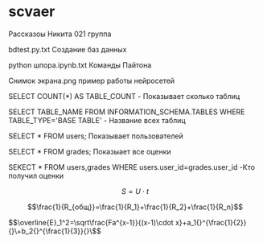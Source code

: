 # scvaer
Рассказоы Никита 021 группа

bdtest.py.txt Создание баз данных

python шпора.ipynb.txt Команды Пайтона

Снимок экрана.png пример работы нейросетей

SELECT COUNT(*) AS TABLE_COUNT - Показывает сколько таблиц

SELECT TABLE_NAME FROM INFORMATION_SCHEMA.TABLES WHERE TABLE_TYPE='BASE TABLE' - Название всех таблиц

SELECT * FROM users; Показывает пользователей

SELECT * FROM grades; Показыает все оценки

SEKECT * FROM users,grades WHERE users.user_id=grades.user_id -Кто получил оценки

$$S=U\cdot t$$

$$\frac{1}{R_{общ}}=\frac{1}{R_1}+\frac{1}{R_2}+\frac{1}{R_n}$$

$$\overline{E}_1^2=\sqrt\frac{Fa^{x-1}}{(x-1)\cdot x}+a_1{}^{\frac{1}{2}}{}\+b_2{}^{\frac{1}{3}}{}\$$
